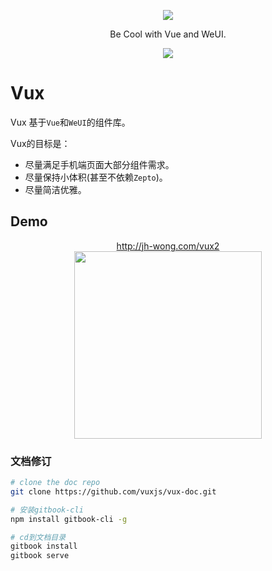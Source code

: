 <p align="center">
  <a href="http://jh-wong.com/vux2">
    <img src="https://raw.githubusercontent.com/airyland/vux/master/logo.png">
  </a>
</p>
<p align="center">Be Cool with Vue and WeUI.</p>
<p align="center">
  <a href="https://jinhuiwong.gitbooks.io/vuxx/content/about/questions.html">
    <img src="https://img.shields.io/badge/chat-%20on%20bearychat%20-82c547.svg?style=flat-square">
  </a>
</p>

# Vux

Vux 基于`Vue`和`WeUI`的组件库。

Vux的目标是：

+ 尽量满足手机端页面大部分组件需求。
+ 尽量保持小体积(甚至不依赖`Zepto`)。
+ 尽量简洁优雅。

## Demo

<p style="text-align: center;">
  <a href="http://jh-wong.com/vux2">http://jh-wong.com/vux2</a><br/>
  <img src="http://og1rlwcj8.bkt.clouddn.com/1482162905.png" width="300">
</p>

### 文档修订



``` bash
# clone the doc repo
git clone https://github.com/vuxjs/vux-doc.git

# 安装gitbook-cli
npm install gitbook-cli -g

# cd到文档目录
gitbook install
gitbook serve

```
